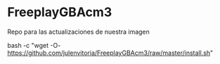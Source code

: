 # FreeplayGBAcm3
Repo para las actualizaciones de nuestra imagen

bash -c "wget -O- https://github.com/julenvitoria/FreeplayGBAcm3/raw/master/install.sh"
